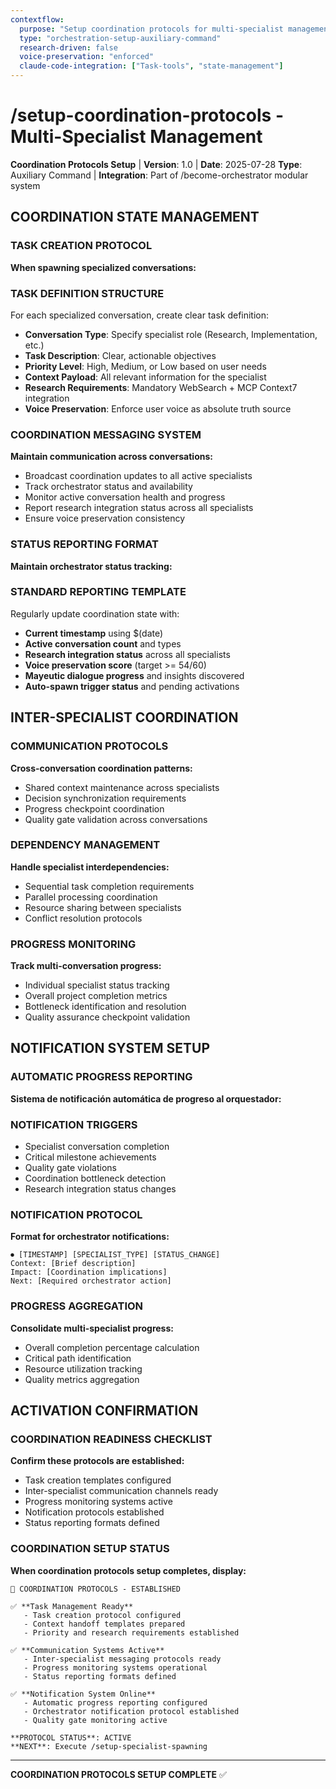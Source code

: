 ```yaml
---
contextflow:
  purpose: "Setup coordination protocols for multi-specialist management"
  type: "orchestration-setup-auxiliary-command"
  research-driven: false
  voice-preservation: "enforced"
  claude-code-integration: ["Task-tools", "state-management"]
---
```


# /setup-coordination-protocols - Multi-Specialist Management

**Coordination Protocols Setup** | **Version**: 1.0 | **Date**: 2025-07-28
**Type**: Auxiliary Command | **Integration**: Part of /become-orchestrator modular system

## COORDINATION STATE MANAGEMENT

### TASK CREATION PROTOCOL
**When spawning specialized conversations:**

### TASK DEFINITION STRUCTURE
For each specialized conversation, create clear task definition:
- **Conversation Type**: Specify specialist role (Research, Implementation, etc.)
- **Task Description**: Clear, actionable objectives
- **Priority Level**: High, Medium, or Low based on user needs
- **Context Payload**: All relevant information for the specialist
- **Research Requirements**: Mandatory WebSearch + MCP Context7 integration
- **Voice Preservation**: Enforce user voice as absolute truth source

### COORDINATION MESSAGING SYSTEM

**Maintain communication across conversations:**
- Broadcast coordination updates to all active specialists
- Track orchestrator status and availability
- Monitor active conversation health and progress
- Report research integration status across all specialists
- Ensure voice preservation consistency

### STATUS REPORTING FORMAT

**Maintain orchestrator status tracking:**

### STANDARD REPORTING TEMPLATE
Regularly update coordination state with:
- **Current timestamp** using $(date)
- **Active conversation count** and types
- **Research integration status** across all specialists
- **Voice preservation score** (target >= 54/60)
- **Mayeutic dialogue progress** and insights discovered
- **Auto-spawn trigger status** and pending activations

## INTER-SPECIALIST COORDINATION

### COMMUNICATION PROTOCOLS

**Cross-conversation coordination patterns:**
- Shared context maintenance across specialists
- Decision synchronization requirements
- Progress checkpoint coordination
- Quality gate validation across conversations

### DEPENDENCY MANAGEMENT

**Handle specialist interdependencies:**
- Sequential task completion requirements
- Parallel processing coordination
- Resource sharing between specialists
- Conflict resolution protocols

### PROGRESS MONITORING

**Track multi-conversation progress:**
- Individual specialist status tracking
- Overall project completion metrics
- Bottleneck identification and resolution
- Quality assurance checkpoint validation

## NOTIFICATION SYSTEM SETUP

### AUTOMATIC PROGRESS REPORTING

**Sistema de notificación automática de progreso al orquestador:**

### NOTIFICATION TRIGGERS
- Specialist conversation completion
- Critical milestone achievements
- Quality gate violations
- Coordination bottleneck detection
- Research integration status changes

### NOTIFICATION PROTOCOL
**Format for orchestrator notifications:**
```
⏺ [TIMESTAMP] [SPECIALIST_TYPE] [STATUS_CHANGE]
Context: [Brief description]
Impact: [Coordination implications]
Next: [Required orchestrator action]
```

### PROGRESS AGGREGATION

**Consolidate multi-specialist progress:**
- Overall completion percentage calculation
- Critical path identification
- Resource utilization tracking
- Quality metrics aggregation

## ACTIVATION CONFIRMATION

### COORDINATION READINESS CHECKLIST

**Confirm these protocols are established:**
- Task creation templates configured
- Inter-specialist communication channels ready
- Progress monitoring systems active
- Notification protocols established
- Status reporting formats defined

### COORDINATION SETUP STATUS

**When coordination protocols setup completes, display:**

```
🔄 COORDINATION PROTOCOLS - ESTABLISHED

✅ **Task Management Ready**
   - Task creation protocol configured
   - Context handoff templates prepared
   - Priority and research requirements established

✅ **Communication Systems Active**
   - Inter-specialist messaging protocols ready
   - Progress monitoring systems operational
   - Status reporting formats defined

✅ **Notification System Online**
   - Automatic progress reporting configured
   - Orchestrator notification protocol established
   - Quality gate monitoring active

**PROTOCOL STATUS**: ACTIVE
**NEXT**: Execute /setup-specialist-spawning
```

---

**COORDINATION PROTOCOLS SETUP COMPLETE** ✅